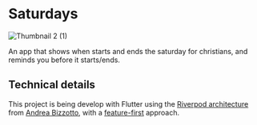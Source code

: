# Saturdays

![Thumbnail 2 (1)](https://user-images.githubusercontent.com/52365128/180835090-6c26e8ce-5e6c-4ebe-9803-4ae6f22345dd.png)

An app that shows when starts and ends the saturday for christians, and reminds you before it starts/ends.

## Technical details

This project is being develop with Flutter using the [Riverpod architecture](https://codewithandrea.com/articles/flutter-app-architecture-riverpod-introduction/) from [Andrea Bizzotto](https://github.com/bizz84), with a [feature-first](https://codewithandrea.com/articles/flutter-project-structure/) approach.

